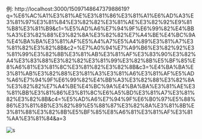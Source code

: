 例: http://localhost:3000/1509714864737988619?q=%E6%AC%A1%E3%81%AE%E3%81%86%E3%81%A1%E6%AD%A3%E3%81%97%E3%81%84%E3%82%82%E3%81%AE%E3%82%92%E9%81%B8%E3%81%B9&c1=%E5%AD%A6%E7%94%9F%E6%99%82%E4%BB%A3%E3%82%88%E3%82%8A%E3%82%82%E7%A4%BE%E4%BC%9A%E4%BA%BA%E3%81%AF%E5%A4%A7%E5%A4%89%E3%81%A7%E3%81%82%E3%82%8B&c2=%E7%A0%94%E7%A9%B6%E3%82%92%E3%81%99%E3%82%8B%E3%81%AB%E3%81%AF%E3%83%90%E3%82%A4%E3%83%88%E3%82%82%E3%81%99%E3%82%8B%E5%BF%85%E8%A6%81%E3%81%8C%E3%81%82%E3%82%8B&c3=%E4%BA%BA%E3%81%AB%E3%82%88%E3%81%A3%E3%81%A6%E3%81%AF%E5%AD%A6%E7%94%9F%E6%99%82%E4%BB%A3%E3%82%88%E3%82%8A%E3%82%82%E7%A4%BE%E4%BC%9A%E4%BA%BA%E3%81%AE%E3%81%BB%E3%81%86%E3%81%8C%E6%A5%BD%E3%81%A7%E3%81%82%E3%82%8B&c4=%E5%AD%A6%E7%94%9F%E6%B0%97%E5%88%86%E3%81%8B%E3%82%89%E5%88%87%E3%82%8A%E3%81%8B%E3%81%88%E3%82%8B%E5%BF%85%E8%A6%81%E3%81%AF%E3%81%AA%E3%81%84&a=3

![s](https://user-images.githubusercontent.com/26201815/163472702-1240c3a1-c8ad-4edd-8d42-0fd05bb6c430.png)
